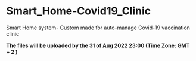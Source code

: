 # Smart_Home-Covid19_Clinic
Smart Home system- Custom made for auto-manage Covid-19 vaccination clinic

**The files will be uploaded by the 31 of Aug 2022 23:00 (Time Zone: GMT + 2 )**

